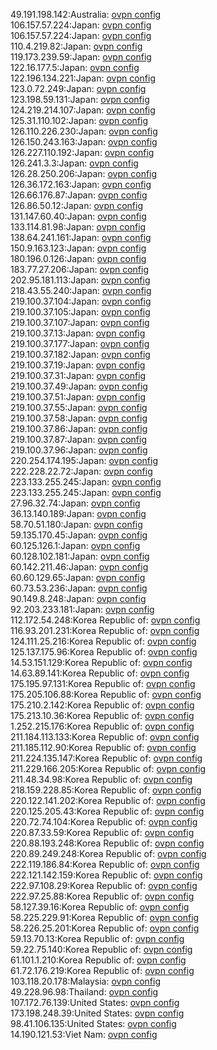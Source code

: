49.191.198.142:Australia: [ovpn config](vpn/49_191_198_142.ovpn)  
106.157.57.224:Japan: [ovpn config](vpn/106_157_57_224.ovpn)  
106.157.57.224:Japan: [ovpn config](vpn/106_157_57_224.ovpn)  
110.4.219.82:Japan: [ovpn config](vpn/110_4_219_82.ovpn)  
119.173.239.59:Japan: [ovpn config](vpn/119_173_239_59.ovpn)  
122.16.177.5:Japan: [ovpn config](vpn/122_16_177_5.ovpn)  
122.196.134.221:Japan: [ovpn config](vpn/122_196_134_221.ovpn)  
123.0.72.249:Japan: [ovpn config](vpn/123_0_72_249.ovpn)  
123.198.59.131:Japan: [ovpn config](vpn/123_198_59_131.ovpn)  
124.219.214.107:Japan: [ovpn config](vpn/124_219_214_107.ovpn)  
125.31.110.102:Japan: [ovpn config](vpn/125_31_110_102.ovpn)  
126.110.226.230:Japan: [ovpn config](vpn/126_110_226_230.ovpn)  
126.150.243.163:Japan: [ovpn config](vpn/126_150_243_163.ovpn)  
126.227.110.192:Japan: [ovpn config](vpn/126_227_110_192.ovpn)  
126.241.3.3:Japan: [ovpn config](vpn/126_241_3_3.ovpn)  
126.28.250.206:Japan: [ovpn config](vpn/126_28_250_206.ovpn)  
126.36.172.163:Japan: [ovpn config](vpn/126_36_172_163.ovpn)  
126.66.176.87:Japan: [ovpn config](vpn/126_66_176_87.ovpn)  
126.86.50.12:Japan: [ovpn config](vpn/126_86_50_12.ovpn)  
131.147.60.40:Japan: [ovpn config](vpn/131_147_60_40.ovpn)  
133.114.81.98:Japan: [ovpn config](vpn/133_114_81_98.ovpn)  
138.64.241.161:Japan: [ovpn config](vpn/138_64_241_161.ovpn)  
150.9.163.123:Japan: [ovpn config](vpn/150_9_163_123.ovpn)  
180.196.0.126:Japan: [ovpn config](vpn/180_196_0_126.ovpn)  
183.77.27.206:Japan: [ovpn config](vpn/183_77_27_206.ovpn)  
202.95.181.113:Japan: [ovpn config](vpn/202_95_181_113.ovpn)  
218.43.55.240:Japan: [ovpn config](vpn/218_43_55_240.ovpn)  
219.100.37.104:Japan: [ovpn config](vpn/219_100_37_104.ovpn)  
219.100.37.105:Japan: [ovpn config](vpn/219_100_37_105.ovpn)  
219.100.37.107:Japan: [ovpn config](vpn/219_100_37_107.ovpn)  
219.100.37.13:Japan: [ovpn config](vpn/219_100_37_13.ovpn)  
219.100.37.177:Japan: [ovpn config](vpn/219_100_37_177.ovpn)  
219.100.37.182:Japan: [ovpn config](vpn/219_100_37_182.ovpn)  
219.100.37.19:Japan: [ovpn config](vpn/219_100_37_19.ovpn)  
219.100.37.31:Japan: [ovpn config](vpn/219_100_37_31.ovpn)  
219.100.37.49:Japan: [ovpn config](vpn/219_100_37_49.ovpn)  
219.100.37.51:Japan: [ovpn config](vpn/219_100_37_51.ovpn)  
219.100.37.55:Japan: [ovpn config](vpn/219_100_37_55.ovpn)  
219.100.37.58:Japan: [ovpn config](vpn/219_100_37_58.ovpn)  
219.100.37.86:Japan: [ovpn config](vpn/219_100_37_86.ovpn)  
219.100.37.87:Japan: [ovpn config](vpn/219_100_37_87.ovpn)  
219.100.37.96:Japan: [ovpn config](vpn/219_100_37_96.ovpn)  
220.254.174.195:Japan: [ovpn config](vpn/220_254_174_195.ovpn)  
222.228.22.72:Japan: [ovpn config](vpn/222_228_22_72.ovpn)  
223.133.255.245:Japan: [ovpn config](vpn/223_133_255_245.ovpn)  
223.133.255.245:Japan: [ovpn config](vpn/223_133_255_245.ovpn)  
27.96.32.74:Japan: [ovpn config](vpn/27_96_32_74.ovpn)  
36.13.140.189:Japan: [ovpn config](vpn/36_13_140_189.ovpn)  
58.70.51.180:Japan: [ovpn config](vpn/58_70_51_180.ovpn)  
59.135.170.45:Japan: [ovpn config](vpn/59_135_170_45.ovpn)  
60.125.126.1:Japan: [ovpn config](vpn/60_125_126_1.ovpn)  
60.128.102.181:Japan: [ovpn config](vpn/60_128_102_181.ovpn)  
60.142.211.46:Japan: [ovpn config](vpn/60_142_211_46.ovpn)  
60.60.129.65:Japan: [ovpn config](vpn/60_60_129_65.ovpn)  
60.73.53.236:Japan: [ovpn config](vpn/60_73_53_236.ovpn)  
90.149.8.248:Japan: [ovpn config](vpn/90_149_8_248.ovpn)  
92.203.233.181:Japan: [ovpn config](vpn/92_203_233_181.ovpn)  
112.172.54.248:Korea Republic of: [ovpn config](vpn/112_172_54_248.ovpn)  
116.93.201.231:Korea Republic of: [ovpn config](vpn/116_93_201_231.ovpn)  
124.111.25.216:Korea Republic of: [ovpn config](vpn/124_111_25_216.ovpn)  
125.137.175.96:Korea Republic of: [ovpn config](vpn/125_137_175_96.ovpn)  
14.53.151.129:Korea Republic of: [ovpn config](vpn/14_53_151_129.ovpn)  
14.63.89.141:Korea Republic of: [ovpn config](vpn/14_63_89_141.ovpn)  
175.195.97.131:Korea Republic of: [ovpn config](vpn/175_195_97_131.ovpn)  
175.205.106.88:Korea Republic of: [ovpn config](vpn/175_205_106_88.ovpn)  
175.210.2.142:Korea Republic of: [ovpn config](vpn/175_210_2_142.ovpn)  
175.213.10.36:Korea Republic of: [ovpn config](vpn/175_213_10_36.ovpn)  
1.252.215.176:Korea Republic of: [ovpn config](vpn/1_252_215_176.ovpn)  
211.184.113.133:Korea Republic of: [ovpn config](vpn/211_184_113_133.ovpn)  
211.185.112.90:Korea Republic of: [ovpn config](vpn/211_185_112_90.ovpn)  
211.224.135.147:Korea Republic of: [ovpn config](vpn/211_224_135_147.ovpn)  
211.229.166.205:Korea Republic of: [ovpn config](vpn/211_229_166_205.ovpn)  
211.48.34.98:Korea Republic of: [ovpn config](vpn/211_48_34_98.ovpn)  
218.159.228.85:Korea Republic of: [ovpn config](vpn/218_159_228_85.ovpn)  
220.122.141.202:Korea Republic of: [ovpn config](vpn/220_122_141_202.ovpn)  
220.125.205.43:Korea Republic of: [ovpn config](vpn/220_125_205_43.ovpn)  
220.72.74.104:Korea Republic of: [ovpn config](vpn/220_72_74_104.ovpn)  
220.87.33.59:Korea Republic of: [ovpn config](vpn/220_87_33_59.ovpn)  
220.88.193.248:Korea Republic of: [ovpn config](vpn/220_88_193_248.ovpn)  
220.89.249.248:Korea Republic of: [ovpn config](vpn/220_89_249_248.ovpn)  
222.119.186.84:Korea Republic of: [ovpn config](vpn/222_119_186_84.ovpn)  
222.121.142.159:Korea Republic of: [ovpn config](vpn/222_121_142_159.ovpn)  
222.97.108.29:Korea Republic of: [ovpn config](vpn/222_97_108_29.ovpn)  
222.97.25.88:Korea Republic of: [ovpn config](vpn/222_97_25_88.ovpn)  
58.127.39.16:Korea Republic of: [ovpn config](vpn/58_127_39_16.ovpn)  
58.225.229.91:Korea Republic of: [ovpn config](vpn/58_225_229_91.ovpn)  
58.226.25.201:Korea Republic of: [ovpn config](vpn/58_226_25_201.ovpn)  
59.13.70.13:Korea Republic of: [ovpn config](vpn/59_13_70_13.ovpn)  
59.22.75.140:Korea Republic of: [ovpn config](vpn/59_22_75_140.ovpn)  
61.101.1.210:Korea Republic of: [ovpn config](vpn/61_101_1_210.ovpn)  
61.72.176.219:Korea Republic of: [ovpn config](vpn/61_72_176_219.ovpn)  
103.118.20.178:Malaysia: [ovpn config](vpn/103_118_20_178.ovpn)  
49.228.96.98:Thailand: [ovpn config](vpn/49_228_96_98.ovpn)  
107.172.76.139:United States: [ovpn config](vpn/107_172_76_139.ovpn)  
173.198.248.39:United States: [ovpn config](vpn/173_198_248_39.ovpn)  
98.41.106.135:United States: [ovpn config](vpn/98_41_106_135.ovpn)  
14.190.121.53:Viet Nam: [ovpn config](vpn/14_190_121_53.ovpn)  
